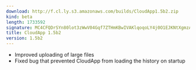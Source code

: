 ```yaml
---
download: http://f.cl.ly.s3.amazonaws.com/builds/CloudApp1.5b2.zip
kind: beta
length: 1733592
signature: MC4CFQDrSYn80lot3zWwV04Gqf7ZTHmKBwIVAKlqoqoLY4j0O1EJKNtXgmzAcXfJ
title: CloudApp 1.5b2
version: 1.5b2
---
```


- Improved uploading of large files
- Fixed bug that prevented CloudApp from loading the history on startup
